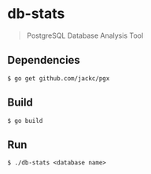 # db-stats

> PostgreSQL Database Analysis Tool

## Dependencies

```
$ go get github.com/jackc/pgx
```

## Build

```
$ go build
```

## Run

```
$ ./db-stats <database name>
```
